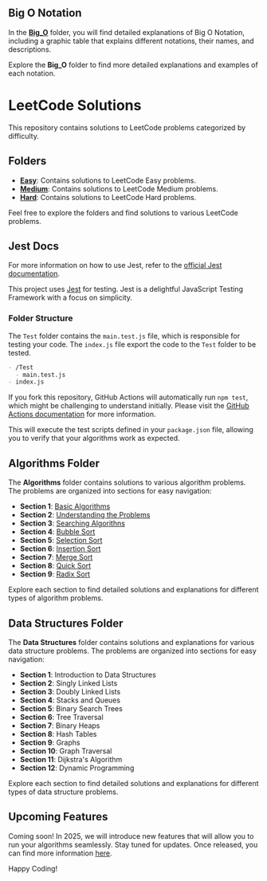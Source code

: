 ## Big O Notation

In the **[Big_O](./Big_O/)** folder, you will find detailed explanations of Big O Notation, including a graphic table that explains different notations, their names, and descriptions.

Explore the **Big_O** folder to find more detailed explanations and examples of each notation.

# LeetCode Solutions

This repository contains solutions to LeetCode problems categorized by difficulty.

## Folders

- **[Easy](./Leetecode/Easy/)**: Contains solutions to LeetCode Easy problems.
- **[Medium](./Leetecode/Medium/)**: Contains solutions to LeetCode Medium problems.
- **[Hard](./Leetecode/Hard/)**: Contains solutions to LeetCode Hard problems.

Feel free to explore the folders and find solutions to various LeetCode problems.

## Jest Docs

For more information on how to use Jest, refer to the [official Jest documentation](https://jestjs.io/docs/en/getting-started).

This project uses [Jest](https://jestjs.io/) for testing. Jest is a delightful JavaScript Testing Framework with a focus on simplicity.

### Folder Structure

The `Test` folder contains the `main.test.js` file, which is responsible for testing your code. The `index.js` file export the code to the `Test` folder to be tested.

```markdown
- /Test
  - main.test.js
- index.js
```

If you fork this repository, GitHub Actions will automatically run `npm test`, which might be challenging to understand initially. Please visit the [GitHub Actions documentation](https://docs.github.com/en/actions) for more information.

This will execute the test scripts defined in your `package.json` file, allowing you to verify that your algorithms work as expected.

## Algorithms Folder

The **Algorithms** folder contains solutions to various algorithm problems. The problems are organized into sections for easy navigation:

- **Section 1**: [Basic Algorithms](./Algorithms/section-1/)
- **Section 2**: [Understanding the Problems](./Algorithms/section-2/)
- **Section 3**: [Searching Algorithns](./Algorithms/section-3/)
- **Section 4**: [Bubble Sort](./Algorithms/section-4/)
- **Section 5**: [Selection Sort](./Algorithms/section-5/)
- **Section 6**: [Insertion Sort](./Algorithms/section-6/)
- **Section 7**: [Merge Sort](./Algorithms/section-7/)
- **Section 8**: [Quick Sort](./Algorithms/section-8/)
- **Section 9**: [Radix Sort](./Algorithms/section-9/)

Explore each section to find detailed solutions and explanations for different types of algorithm problems.

## Data Structures Folder

The **Data Structures** folder contains solutions and explanations for various data structure problems. The problems are organized into sections for easy navigation:

- **Section 1**: Introduction to Data Structures
- **Section 2**: Singly Linked Lists
- **Section 3**: Doubly Linked Lists
- **Section 4**: Stacks and Queues
- **Section 5**: Binary Search Trees
- **Section 6**: Tree Traversal
- **Section 7**: Binary Heaps
- **Section 8**: Hash Tables
- **Section 9**: Graphs
- **Section 10**: Graph Traversal
- **Section 11**: Dijkstra's Algorithm
- **Section 12**: Dynamic Programming

Explore each section to find detailed solutions and explanations for different types of data structure problems.

## Upcoming Features

Coming soon! In 2025, we will introduce new features that will allow you to run your algorithms seamlessly. Stay tuned for updates. Once released, you can find more information [here](#).

Happy Coding!
